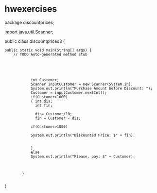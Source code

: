 # hwexercises
package discountprices;

import java.util.Scanner;

public class discountprices3 {

	public static void main(String[] args) {
		// TODO Auto-generated method stub
		

		

				
				int Customer;
				Scanner inputCustomer = new Scanner(System.in);
				System.out.println("Purchase Amount before Discount: ");
				Customer = inputCustomer.nextInt();
				if(Customer>1000)
				{ int dis;
				  int fin;
				 
				  dis= Customer/10;
			      fin = Customer - dis;
			    
				if(Customer>1000) 
					
				System.out.println("Discounted Price: $" + fin);
				
				
				}
				else
				System.out.println("Please, pay: $" + Customer);
				
	    		

	    	}
			
				
	}
				
					 
	
